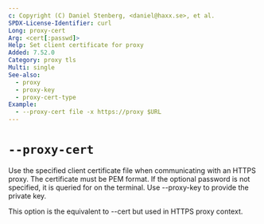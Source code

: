 ```yaml
---
c: Copyright (C) Daniel Stenberg, <daniel@haxx.se>, et al.
SPDX-License-Identifier: curl
Long: proxy-cert
Arg: <cert[:passwd]>
Help: Set client certificate for proxy
Added: 7.52.0
Category: proxy tls
Multi: single
See-also:
  - proxy
  - proxy-key
  - proxy-cert-type
Example:
  - --proxy-cert file -x https://proxy $URL
---
```


# `--proxy-cert`

Use the specified client certificate file when communicating with an HTTPS
proxy. The certificate must be PEM format. If the optional password is not
specified, it is queried for on the terminal. Use --proxy-key to provide the
private key.

This option is the equivalent to --cert but used in HTTPS proxy context.
